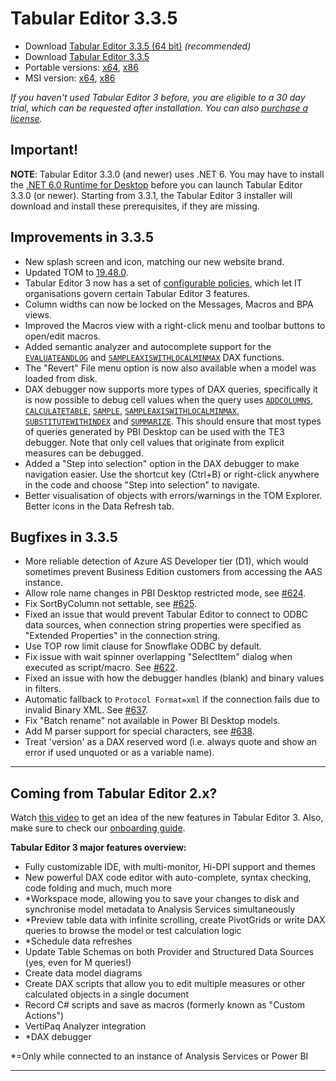# Tabular Editor 3.3.5

- Download [Tabular Editor 3.3.5 (64 bit)](https://cdn.tabulareditor.com/files/TabularEditor.3.3.5.Installer.x64.exe) *(recommended)*
- Download [Tabular Editor 3.3.5](https://cdn.tabulareditor.com/files/TabularEditor.3.3.5.Installer.x86.exe)
- Portable versions: [x64](https://cdn.tabulareditor.com/files/TabularEditor.3.3.5.x64.zip), [x86](https://cdn.tabulareditor.com/files/TabularEditor.3.3.5.x86.zip)
- MSI version: [x64](https://cdn.tabulareditor.com/files/TabularEditor.3.3.5.x64.msi), [x86](https://cdn.tabulareditor.com/files/TabularEditor.3.3.5.x86.msi)

*If you haven't used Tabular Editor 3 before, you are eligible to a 30 day trial, which can be requested after installation. You can also [purchase a license](https://tabulareditor.com/licensing).*

## Important!

**NOTE**: Tabular Editor 3.3.0 (and newer) uses .NET 6. You may have to install the [.NET 6.0 Runtime for Desktop](https://dotnet.microsoft.com/en-us/download/dotnet/6.0/runtime) before you can launch Tabular Editor 3.3.0 (or newer). Starting from 3.3.1, the Tabular Editor 3 installer will download and install these prerequisites, if they are missing.

## Improvements in 3.3.5

- New splash screen and icon, matching our new website brand.
- Updated TOM to [19.48.0](https://www.nuget.org/packages/Microsoft.AnalysisServices.NetCore.retail.amd64).
- Tabular Editor 3 now has a set of [configurable policies](https://docs.tabulareditor.com/common/policies.html), which let IT organisations govern certain Tabular Editor 3 features.
- Column widths can now be locked on the Messages, Macros and BPA views.
- Improved the Macros view with a right-click menu and toolbar buttons to open/edit macros.
- Added semantic analyzer and autocomplete support for the [`EVALUATEANDLOG`](https://dax.guide/evaluateandlog) and [`SAMPLEAXISWITHLOCALMINMAX`](https://dax.guide/sampleaxiswithlocalminmax) DAX functions.
- The "Revert" File menu option is now also available when a model was loaded from disk.
- DAX debugger now supports more types of DAX queries, specifically it is now possible to debug cell values when the query uses [`ADDCOLUMNS`](https://dax.guide/addcolumns), [`CALCULATETABLE`](https://dax.guide/calculatetable), [`SAMPLE`](https://dax.guide/sample), [`SAMPLEAXISWITHLOCALMINMAX`](https://dax.guide/sampleaxiswithlocalminmax), [`SUBSTITUTEWITHINDEX`](https://dax.guide/substitutewithindex) and [`SUMMARIZE`](https://dax.guide/summarize). This should ensure that most types of queries generated by PBI Desktop can be used with the TE3 debugger. Note that only cell values that originate from explicit measures can be debugged.
- Added a "Step into selection" option in the DAX debugger to make navigation easier. Use the shortcut key (Ctrl+B) or right-click anywhere in the code and choose "Step into selection" to navigate.
- Better visualisation of objects with errors/warnings in the TOM Explorer. Better icons in the Data Refresh tab.

## Bugfixes in 3.3.5

- More reliable detection of Azure AS Developer tier (D1), which would sometimes prevent Business Edition customers from accessing the AAS instance.
- Allow role name changes in PBI Desktop restricted mode, see [#624](https://github.com/TabularEditor/TabularEditor3/issues/624).
- Fix SortByColumn not settable, see [#625](https://github.com/TabularEditor/TabularEditor3/issues/625).
- Fixed an issue that would prevent Tabular Editor to connect to ODBC data sources, when connection string properties were specified as "Extended Properties" in the connection string.
- Use TOP row limit clause for Snowflake ODBC by default.
- Fix issue with wait spinner overlapping "SelectItem" dialog when executed as script/macro. See [#622](https://github.com/TabularEditor/TabularEditor3/issues/622).
- Fixed an issue with how the debugger handles (blank) and binary values in filters.
- Automatic fallback to `Protocol Format=xml` if the connection fails due to invalid Binary XML. See [#637](https://github.com/TabularEditor/TabularEditor3/issues/637).
- Fix "Batch rename" not available in Power BI Desktop models.
- Add M parser support for special characters, see [#638](https://github.com/TabularEditor/TabularEditor3/issues/638).
- Treat 'version' as a DAX reserved word (i.e. always quote and show an error if used unquoted or as a variable name).

---
## Coming from Tabular Editor 2.x?

Watch [this video](https://www.youtube.com/watch?v=pt3DdcjfImY) to get an idea of the new features in Tabular Editor 3. Also, make sure to check our [onboarding guide](https://docs.tabulareditor.com/onboarding/index.html).

**Tabular Editor 3 major features overview:**
- Fully customizable IDE, with multi-monitor, Hi-DPI support and themes
- New powerful DAX code editor with auto-complete, syntax checking, code folding and much, much more
- *Workspace mode, allowing you to save your changes to disk and synchronise model metadata to Analysis Services simultaneously
- *Preview table data with infinite scrolling, create PivotGrids or write DAX queries to browse the model or test calculation logic
- *Schedule data refreshes
- Update Table Schemas on both Provider and Structured Data Sources (yes, even for M queries!)
- Create data model diagrams
- Create DAX scripts that allow you to edit multiple measures or other calculated objects in a single document
- Record C# scripts and save as macros (formerly known as "Custom Actions")
- VertiPaq Analyzer integration
- *DAX debugger

*=Only while connected to an instance of Analysis Services or Power BI

---